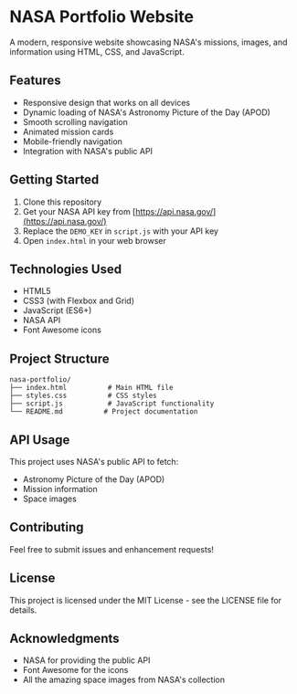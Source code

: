 # NASA Portfolio Website

A modern, responsive website showcasing NASA's missions, images, and information using HTML, CSS, and JavaScript.

## Features

- Responsive design that works on all devices
- Dynamic loading of NASA's Astronomy Picture of the Day (APOD)
- Smooth scrolling navigation
- Animated mission cards
- Mobile-friendly navigation
- Integration with NASA's public API

## Getting Started

1. Clone this repository
2. Get your NASA API key from [https://api.nasa.gov/](https://api.nasa.gov/)
3. Replace the `DEMO_KEY` in `script.js` with your API key
4. Open `index.html` in your web browser

## Technologies Used

- HTML5
- CSS3 (with Flexbox and Grid)
- JavaScript (ES6+)
- NASA API
- Font Awesome icons

## Project Structure

```
nasa-portfolio/
├── index.html          # Main HTML file
├── styles.css          # CSS styles
├── script.js           # JavaScript functionality
└── README.md          # Project documentation
```

## API Usage

This project uses NASA's public API to fetch:
- Astronomy Picture of the Day (APOD)
- Mission information
- Space images

## Contributing

Feel free to submit issues and enhancement requests!

## License

This project is licensed under the MIT License - see the LICENSE file for details.

## Acknowledgments

- NASA for providing the public API
- Font Awesome for the icons
- All the amazing space images from NASA's collection 